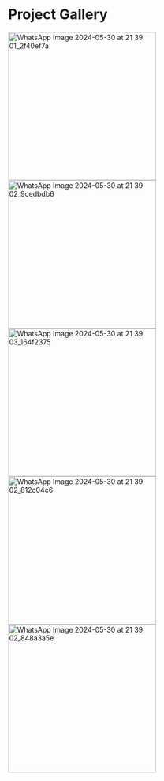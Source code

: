 # Project Gallery

<img src="https://github.com/rahu-lava/TaskPad/assets/113875289/e7a8489d-8286-41c5-8fe1-ea07948ca742" alt="WhatsApp Image 2024-05-30 at 21 39 01_2f40ef7a" width="300" />
<img src="https://github.com/rahu-lava/TaskPad/assets/113875289/67eafb2f-873a-474d-b344-2bffa14aa1c4" alt="WhatsApp Image 2024-05-30 at 21 39 02_9cedbdb6" width="300" />

<img src="https://github.com/rahu-lava/TaskPad/assets/113875289/e566bd47-ce3e-409a-a3a2-9860b684b647" alt="WhatsApp Image 2024-05-30 at 21 39 03_164f2375" width="300" />
<img src="https://github.com/rahu-lava/TaskPad/assets/113875289/12c10869-018b-4ee0-b95c-34c55a8f26fc" alt="WhatsApp Image 2024-05-30 at 21 39 02_812c04c6" width="300" />

<img src="https://github.com/rahu-lava/TaskPad/assets/113875289/d0153533-a58d-4717-b3f8-6e8582c481c6" alt="WhatsApp Image 2024-05-30 at 21 39 02_848a3a5e" width="300" />
